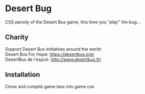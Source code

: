 # Desert Bug
CSS parody of the Desert Bus game, this time you "play" the bug...

## Charity
Support Desert Bus initiatives around the world:  
Desert Bus For Hope: https://desertbus.org/  
DesertBus de l'espoir: http://www.desertbus.fr/  

## Installation
Clone and compile game.less into game.css
